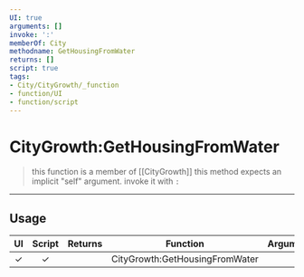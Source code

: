 ```yaml
---
UI: true
arguments: []
invoke: ':'
memberOf: City
methodname: GetHousingFromWater
returns: []
script: true
tags:
- City/CityGrowth/_function
- function/UI
- function/script
---
```

# CityGrowth:GetHousingFromWater
> this function is a member of [[CityGrowth]]
> this method expects an implicit "self" argument. invoke it with `:`
-----
## Usage
|  UI | Script | Returns | Function | Arguments |
|:---:|:------:|-------:|:--------:|:---------|
|✓|✓||CityGrowth:GetHousingFromWater||

